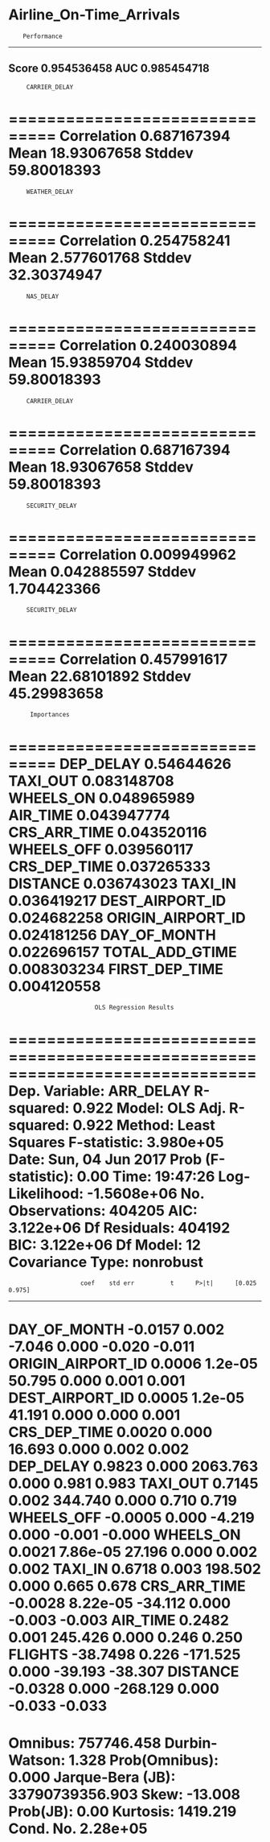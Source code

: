 # Airline_On-Time_Arrivals

        Performance
--------------------------------
Score	              0.954536458
AUC                   0.985454718
--------------------------------

         CARRIER_DELAY
===============================
Correlation       	0.687167394
Mean	              18.93067658
Stddev	            59.80018393
===============================

         WEATHER_DELAY
===============================
Correlation       	0.254758241
Mean	              2.577601768
Stddev	            32.30374947
===============================

         NAS_DELAY
===============================
Correlation       	0.240030894
Mean	              15.93859704
Stddev	            59.80018393
===============================

         CARRIER_DELAY
===============================
Correlation       	0.687167394
Mean	              18.93067658
Stddev	            59.80018393
===============================

         SECURITY_DELAY
===============================
Correlation       	0.009949962
Mean	              0.042885597
Stddev	            1.704423366
===============================

         SECURITY_DELAY
===============================
Correlation       	0.457991617
Mean	              22.68101892
Stddev	            45.29983658
===============================

          Importances
===============================
DEP_DELAY	          0.54644626
TAXI_OUT	          0.083148708
WHEELS_ON	          0.048965989
AIR_TIME	          0.043947774
CRS_ARR_TIME	      0.043520116
WHEELS_OFF	        0.039560117
CRS_DEP_TIME	      0.037265333
DISTANCE	          0.036743023
TAXI_IN	            0.036419217
DEST_AIRPORT_ID	    0.024682258
ORIGIN_AIRPORT_ID	  0.024181256
DAY_OF_MONTH	      0.022696157
TOTAL_ADD_GTIME	    0.008303234
FIRST_DEP_TIME	    0.004120558
===============================

                            OLS Regression Results                            
==============================================================================
Dep. Variable:              ARR_DELAY   R-squared:                       0.922
Model:                            OLS   Adj. R-squared:                  0.922
Method:                 Least Squares   F-statistic:                 3.980e+05
Date:                Sun, 04 Jun 2017   Prob (F-statistic):               0.00
Time:                        19:47:26   Log-Likelihood:            -1.5608e+06
No. Observations:              404205   AIC:                         3.122e+06
Df Residuals:                  404192   BIC:                         3.122e+06
Df Model:                          12                                         
Covariance Type:            nonrobust                                         
=====================================================================================
                        coef    std err          t      P>|t|      [0.025      0.975]
-------------------------------------------------------------------------------------
DAY_OF_MONTH         -0.0157      0.002     -7.046      0.000      -0.020      -0.011
ORIGIN_AIRPORT_ID     0.0006    1.2e-05     50.795      0.000       0.001       0.001
DEST_AIRPORT_ID       0.0005    1.2e-05     41.191      0.000       0.000       0.001
CRS_DEP_TIME          0.0020      0.000     16.693      0.000       0.002       0.002
DEP_DELAY             0.9823      0.000   2063.763      0.000       0.981       0.983
TAXI_OUT              0.7145      0.002    344.740      0.000       0.710       0.719
WHEELS_OFF           -0.0005      0.000     -4.219      0.000      -0.001      -0.000
WHEELS_ON             0.0021   7.86e-05     27.196      0.000       0.002       0.002
TAXI_IN               0.6718      0.003    198.502      0.000       0.665       0.678
CRS_ARR_TIME         -0.0028   8.22e-05    -34.112      0.000      -0.003      -0.003
AIR_TIME              0.2482      0.001    245.426      0.000       0.246       0.250
FLIGHTS             -38.7498      0.226   -171.525      0.000     -39.193     -38.307
DISTANCE             -0.0328      0.000   -268.129      0.000      -0.033      -0.033
==============================================================================
Omnibus:                   757746.458   Durbin-Watson:                   1.328
Prob(Omnibus):                  0.000   Jarque-Bera (JB):      33790739356.903
Skew:                         -13.008   Prob(JB):                         0.00
Kurtosis:                    1419.219   Cond. No.                     2.28e+05
==============================================================================

